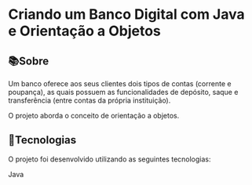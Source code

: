 # Criando um Banco Digital com Java e Orientação a Objetos

## 📚Sobre
Um banco oferece aos seus clientes dois tipos de contas (corrente e poupança), as quais possuem as funcionalidades de depósito, saque e transferência (entre contas da própria instituição).

O projeto aborda o conceito de orientação a objetos.

##  🚀Tecnologias

O projeto foi desenvolvido utilizando as seguintes tecnologias:

Java

 

